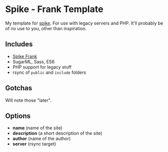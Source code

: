 # Spike - Frank Template

My template for [spike](https://github.com/static-dev/spike). For use with legacy servers and PHP. It'll probably be of no use to you, other than inspiration.

## Includes

* [Spike Frank](https://github.com/adamkiss/spike-frank)
* SugarML, Sass, ES6
* PHP support for legacy stuff
* rsync of `public` and `include` folders

## Gotchas

Will note those "later".

## Options

- **name** (name of the site)
- **description** (a short description of the site)
- **author** (name of the author)
- **server** (rsync target)
